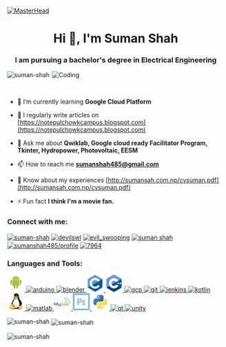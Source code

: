 [![MasterHead](https://www.saveenergy.world/assets/img/solar-panels/solar-panels-work.gif)](http://sumansah.com.np)
<h1 align="center">Hi 👋, I'm Suman Shah</h1>
<h3 align="center">I am pursuing a bachelor's degree in Electrical Engineering</h3>
<img align="right" alt="Coding" width="400" src="https://www.sureworks.in/images/Computing.gif">

<p align="left"> <img src="https://komarev.com/ghpvc/?username=suman-shah&label=Profile%20views&color=0e75b6&style=flat" alt="suman-shah" /> </p>

<p align="left"> <a href="https://twitter.com/" target="blank"><img src="https://img.shields.io/twitter/follow/?logo=twitter&style=for-the-badge" alt="" /></a> </p>

- 🌱 I’m currently learning **Google Cloud Platform**

- 📝 I regularly write articles on [https://notepulchowkcampus.blogspot.com](https://notepulchowkcampus.blogspot.com)

- 💬 Ask me about **Qwiklab, Google cloud ready Facilitator Program, Tkinter, Hydropower, Photovoltaic, EESM**

- 📫 How to reach me **sumanshah485@gmail.com**

- 📄 Know about my experiences [http://sumansah.com.np/cvsuman.pdf](http://sumansah.com.np/cvsuman.pdf)

- ⚡ Fun fact **I think I'm a movie fan.**

<h3 align="left">Connect with me:</h3>
<p align="left">
<a href="https://linkedin.com/in/suman-shah" target="blank"><img align="center" src="https://raw.githubusercontent.com/rahuldkjain/github-profile-readme-generator/master/src/images/icons/Social/linked-in-alt.svg" alt="suman-shah" height="30" width="40" /></a>
<a href="https://fb.com/devilswl" target="blank"><img align="center" src="https://raw.githubusercontent.com/rahuldkjain/github-profile-readme-generator/master/src/images/icons/Social/facebook.svg" alt="devilswl" height="30" width="40" /></a>
<a href="https://instagram.com/evil_swooping" target="blank"><img align="center" src="https://raw.githubusercontent.com/rahuldkjain/github-profile-readme-generator/master/src/images/icons/Social/instagram.svg" alt="evil_swooping" height="30" width="40" /></a>
<a href="https://www.youtube.com/channel/UCA7nIMuVWHnhyl337r9EB8g" target="blank"><img align="center" src="https://raw.githubusercontent.com/rahuldkjain/github-profile-readme-generator/master/src/images/icons/Social/youtube.svg" alt="suman shah" height="30" width="40" /></a>
<a href="https://auth.geeksforgeeks.org/user/sumanshah485/profile" target="blank"><img align="center" src="https://raw.githubusercontent.com/rahuldkjain/github-profile-readme-generator/master/src/images/icons/Social/geeks-for-geeks.svg" alt="sumanshah485/profile" height="30" width="40" /></a>
<a href="https://discord.gg/eQPWQvQNPf" target="blank"><img align="center" src="https://raw.githubusercontent.com/rahuldkjain/github-profile-readme-generator/master/src/images/icons/Social/discord.svg" alt="7964" height="30" width="40" /></a>
</p>

<h3 align="left">Languages and Tools:</h3>
<p align="left"> <a href="https://developer.android.com" target="_blank" rel="noreferrer"> <img src="https://raw.githubusercontent.com/devicons/devicon/master/icons/android/android-original-wordmark.svg" alt="android" width="40" height="40"/> </a> <a href="https://www.arduino.cc/" target="_blank" rel="noreferrer"> <img src="https://cdn.worldvectorlogo.com/logos/arduino-1.svg" alt="arduino" width="40" height="40"/> </a> <a href="https://www.blender.org/" target="_blank" rel="noreferrer"> <img src="https://download.blender.org/branding/community/blender_community_badge_white.svg" alt="blender" width="40" height="40"/> </a> <a href="https://www.cprogramming.com/" target="_blank" rel="noreferrer"> <img src="https://raw.githubusercontent.com/devicons/devicon/master/icons/c/c-original.svg" alt="c" width="40" height="40"/> </a> <a href="https://www.w3schools.com/cpp/" target="_blank" rel="noreferrer"> <img src="https://raw.githubusercontent.com/devicons/devicon/master/icons/cplusplus/cplusplus-original.svg" alt="cplusplus" width="40" height="40"/> </a> <a href="https://cloud.google.com" target="_blank" rel="noreferrer"> <img src="https://www.vectorlogo.zone/logos/google_cloud/google_cloud-icon.svg" alt="gcp" width="40" height="40"/> </a> <a href="https://git-scm.com/" target="_blank" rel="noreferrer"> <img src="https://www.vectorlogo.zone/logos/git-scm/git-scm-icon.svg" alt="git" width="40" height="40"/> </a> <a href="https://www.jenkins.io" target="_blank" rel="noreferrer"> <img src="https://www.vectorlogo.zone/logos/jenkins/jenkins-icon.svg" alt="jenkins" width="40" height="40"/> </a> <a href="https://kotlinlang.org" target="_blank" rel="noreferrer"> <img src="https://www.vectorlogo.zone/logos/kotlinlang/kotlinlang-icon.svg" alt="kotlin" width="40" height="40"/> </a> <a href="https://www.linux.org/" target="_blank" rel="noreferrer"> <img src="https://raw.githubusercontent.com/devicons/devicon/master/icons/linux/linux-original.svg" alt="linux" width="40" height="40"/> </a> <a href="https://www.mathworks.com/" target="_blank" rel="noreferrer"> <img src="https://upload.wikimedia.org/wikipedia/commons/2/21/Matlab_Logo.png" alt="matlab" width="40" height="40"/> </a> <a href="https://www.mysql.com/" target="_blank" rel="noreferrer"> <img src="https://raw.githubusercontent.com/devicons/devicon/master/icons/mysql/mysql-original-wordmark.svg" alt="mysql" width="40" height="40"/> </a> <a href="https://www.photoshop.com/en" target="_blank" rel="noreferrer"> <img src="https://raw.githubusercontent.com/devicons/devicon/master/icons/photoshop/photoshop-line.svg" alt="photoshop" width="40" height="40"/> </a> <a href="https://www.python.org" target="_blank" rel="noreferrer"> <img src="https://raw.githubusercontent.com/devicons/devicon/master/icons/python/python-original.svg" alt="python" width="40" height="40"/> </a> <a href="https://www.qt.io/" target="_blank" rel="noreferrer"> <img src="https://upload.wikimedia.org/wikipedia/commons/0/0b/Qt_logo_2016.svg" alt="qt" width="40" height="40"/> </a> <a href="https://unity.com/" target="_blank" rel="noreferrer"> <img src="https://www.vectorlogo.zone/logos/unity3d/unity3d-icon.svg" alt="unity" width="40" height="40"/> </a> </p>

<p><img align="left" src="https://github-readme-stats.vercel.app/api/top-langs?username=suman-shah&show_icons=true&locale=en&layout=compact" alt="suman-shah" /></p>

<p>&nbsp;<img align="center" src="https://github-readme-stats.vercel.app/api?username=suman-shah&show_icons=true&locale=en" alt="suman-shah" /></p>

<p><img align="center" src="https://github-readme-streak-stats.herokuapp.com/?user=suman-shah&" alt="suman-shah" /></p>
